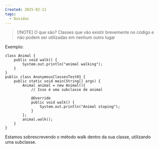 ```yaml
---
Created: 2025-02-11
tags:
  - Duvidas
---
```


> [!NOTE] O que são?
> Classes que vão existir brevemente no código e não podem ser utilizadas em nenhum outro lugar

Exemplo: 

```
class Animal {  
    public void walk() {  
        System.out.println("animal walking");  
    }  
}  
public class AnonymousClassesTest01 {  
    public static void main(String[] args) {  
        Animal animal = new Animal(){  
            // Isso é uma subclasse de animal  
  
            @Override  
            public void walk() {  
                System.out.println("Animal stoping");  
            }  
        };  
        animal.walk();  
    }  
}
```

Estamos sobrescrevendo o método walk dentro da sua classe, utilizando uma subclasse.
